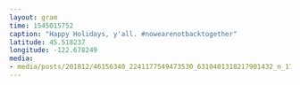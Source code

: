 ```yaml
---
layout: gram
time: 1545015752
caption: "Happy Holidays, y'all. #nowearenotbacktogether"
latitude: 45.518237
longitude: -122.678249
media:
- media/posts/201812/46156340_2241177549473530_6310401318217901432_n_17919637501260350.jpg
---
```

